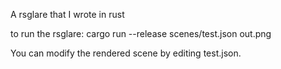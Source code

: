 A rsglare that I wrote in rust

to run the rsglare:
    cargo run --release scenes/test.json out.png

You can modify the rendered scene by editing test.json.
